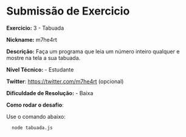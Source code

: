 # Submissão de Exercicio

**Exercicio:** 3 - Tabuada

**Nickname:** m7he4rt

**Descrição:** Faça um programa que leia um número inteiro qualquer e mostre na tela a sua tabuada.

**Nível Técnico:** - Estudante

**Twitter**: https://twitter.com/m7he4rt (opcional)

**Dificuldade de Resolução:** - Baixa

**Como rodar o desafio**: 

Use o comando abaixo: 
```bash
  node tabuada.js
```